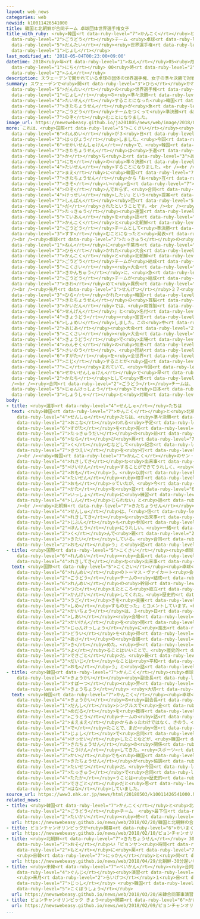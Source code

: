 ```yaml
---
layout: web_news
categories: web
newsid: k10011426541000
title: 韓国と北朝鮮が合同チーム 卓球団体世界選手権女子
title_with_ruby: <ruby>韓国<rt data-ruby-level="7">かんこく</rt></ruby>と<ruby>北朝鮮<rt data-ruby-level="7">きたちょうせん</rt></ruby>が<ruby>合同<rt
  data-ruby-level="2">ごうどう</rt></ruby>チーム <ruby>卓球<rt data-ruby-level="7">たっきゅう</rt></ruby><ruby>団体<rt
  data-ruby-level="5">だんたい</rt></ruby><ruby>世界選手権<rt data-ruby-level="6">せかいせんしゅけん</rt></ruby><ruby>女子<rt
  data-ruby-level="1">じょし</rt></ruby>
last_modified_at: '2018-05-04T00:23:00+09:00'
datetime: 2018<ruby>年<rt data-ruby-level="1">ねん</rt></ruby>05<ruby>月<rt data-ruby-level="1">がつ</rt></ruby>04<ruby>日<rt
  data-ruby-level="1">にち</rt></ruby> 00<ruby>時<rt data-ruby-level="2">じ</rt></ruby>23<ruby>分<rt
  data-ruby-level="2">ふん</rt></ruby>
description: スウェーデンで開かれている卓球の団体の世界選手権、女子の準々決勝で対戦することになった韓国と北朝鮮が急きょ、合同チームをつくって準決勝に臨むことになりました。
summary: スウェーデンで<ruby>開<rt data-ruby-level="3">ひら</rt></ruby>かれている<ruby>卓球<rt data-ruby-level="7">たっきゅう</rt></ruby>の<ruby>団体<rt
  data-ruby-level="5">だんたい</rt></ruby>の<ruby>世界選手権<rt data-ruby-level="6">せかいせんしゅけん</rt></ruby>、<ruby>女子<rt
  data-ruby-level="1">じょし</rt></ruby>の<ruby>準々決勝<rt data-ruby-level="5">じゅんじゅんけっしょう</rt></ruby>で<ruby>対戦<rt
  data-ruby-level="4">たいせん</rt></ruby>することになった<ruby>韓国<rt data-ruby-level="7">かんこく</rt></ruby>と<ruby>北朝鮮<rt
  data-ruby-level="7">きたちょうせん</rt></ruby>が<ruby>急<rt data-ruby-level="3">きゅう</rt></ruby>きょ、<ruby>合同<rt
  data-ruby-level="2">ごうどう</rt></ruby>チームをつくって<ruby>準決勝<rt data-ruby-level="5">じゅんけっしょう</rt></ruby>に<ruby>臨<rt
  data-ruby-level="7">のぞ</rt></ruby>むことになりました。
image_url: https://newswebeasy.github.io/ja201805/news/web/image/2018/05/03/K10011426541_1805032003_1805032015_01_02.jpg
more: これは、<ruby>国際<rt data-ruby-level="5">こくさい</rt></ruby><ruby>卓球<rt data-ruby-level="7">たっきゅう</rt></ruby><ruby>連盟<rt
  data-ruby-level="6">れんめい</rt></ruby>が３<ruby>日<rt data-ruby-level="1">にち</rt></ruby>、<ruby>発表<rt
  data-ruby-level="3">はっぴょう</rt></ruby>しました。<ruby>今回<rt data-ruby-level="2">こんかい</rt></ruby>の<ruby>世界選手権<rt
  data-ruby-level="6">せかいせんしゅけん</rt></ruby>で、<ruby>韓国<rt data-ruby-level="7">かんこく</rt></ruby>と<ruby>北朝鮮<rt
  data-ruby-level="7">きたちょうせん</rt></ruby>は<ruby>予選<rt data-ruby-level="4">よせん</rt></ruby>リーグなどを<ruby>勝<rt
  data-ruby-level="3">か</rt></ruby>ち<ruby>上<rt data-ruby-level="3">あ</rt></ruby>がり３<ruby>日<rt
  data-ruby-level="1">にち</rt></ruby>の<ruby>準々決勝<rt data-ruby-level="5">じゅんじゅんけっしょう</rt></ruby>で<ruby>対戦<rt
  data-ruby-level="4">たいせん</rt></ruby>することになりました。<br /><br />この<ruby>試合<rt data-ruby-level="4">しあい</rt></ruby>の<ruby>前<rt
  data-ruby-level="2">まえ</rt></ruby>に<ruby>韓国<rt data-ruby-level="7">かんこく</rt></ruby>と<ruby>北朝鮮<rt
  data-ruby-level="7">きたちょうせん</rt></ruby>から「お<ruby>互<rt data-ruby-level="7">たが</rt></ruby>いに<ruby>競<rt
  data-ruby-level="7">きそ</rt></ruby>い<ruby>合<rt data-ruby-level="7">あ</rt></ruby>うことを<ruby>望<rt
  data-ruby-level="4">のぞ</rt></ruby>んでおらず、<ruby>合同<rt data-ruby-level="2">ごうどう</rt></ruby>チームを<ruby>結成<rt
  data-ruby-level="4">けっせい</rt></ruby>したい」という<ruby>提案<rt data-ruby-level="5">ていあん</rt></ruby>が<ruby>審判<rt
  data-ruby-level="7">しんぱん</rt></ruby><ruby>団<rt data-ruby-level="5">だん</rt></ruby>に<ruby>出<rt
  data-ruby-level="1">だ</rt></ruby>されたということです。<br /><br /><ruby>国際<rt data-ruby-level="5">こくさい</rt></ruby><ruby>卓球<rt
  data-ruby-level="7">たっきゅう</rt></ruby><ruby>連盟<rt data-ruby-level="6">れんめい</rt></ruby>は、この<ruby>提案<rt
  data-ruby-level="5">ていあん</rt></ruby>を<ruby>認<rt data-ruby-level="6">みと</rt></ruby>め、<ruby>韓国<rt
  data-ruby-level="7">かんこく</rt></ruby>と<ruby>北朝鮮<rt data-ruby-level="7">きたちょうせん</rt></ruby>は<ruby>合同<rt
  data-ruby-level="2">ごうどう</rt></ruby>チームとして<ruby>準決勝<rt data-ruby-level="5">じゅんけっしょう</rt></ruby>に<ruby>進<rt
  data-ruby-level="3">すす</rt></ruby>むことになったと<ruby>発表<rt data-ruby-level="3">はっぴょう</rt></ruby>しました。<br
  /><br /><ruby>卓球<rt data-ruby-level="7">たっきゅう</rt></ruby>の<ruby>世界選手権<rt data-ruby-level="6">せかいせんしゅけん</rt></ruby>では、１９９１<ruby>年<rt
  data-ruby-level="1">ねん</rt></ruby>に<ruby>千葉市<rt data-ruby-level="3">ちばし</rt></ruby>で<ruby>開<rt
  data-ruby-level="3">ひら</rt></ruby>かれた<ruby>大会<rt data-ruby-level="2">たいかい</rt></ruby>で<ruby>韓国<rt
  data-ruby-level="7">かんこく</rt></ruby>と<ruby>北朝鮮<rt data-ruby-level="7">きたちょうせん</rt></ruby>の<ruby>合同<rt
  data-ruby-level="2">ごうどう</rt></ruby>チームが<ruby>結成<rt data-ruby-level="4">けっせい</rt></ruby>されましたが、こうした<ruby>国際<rt
  data-ruby-level="5">こくさい</rt></ruby><ruby>大会<rt data-ruby-level="2">たいかい</rt></ruby>で<ruby>期間中<rt
  data-ruby-level="3">きかんちゅう</rt></ruby>に、<ruby>急<rt data-ruby-level="3">きゅう</rt></ruby>きょ、<ruby>合同<rt
  data-ruby-level="2">ごうどう</rt></ruby>チームが<ruby>結成<rt data-ruby-level="4">けっせい</rt></ruby>されるのは<ruby>極<rt
  data-ruby-level="7">きわ</rt></ruby>めて<ruby>異例<rt data-ruby-level="6">いれい</rt></ruby>です。<br
  /><br /><ruby>先月<rt data-ruby-level="1">せんげつ</rt></ruby>２７<ruby>日<rt data-ruby-level="1">にち</rt></ruby>に<ruby>開<rt
  data-ruby-level="3">ひら</rt></ruby>かれた<ruby>韓国<rt data-ruby-level="7">かんこく</rt></ruby>と<ruby>北朝鮮<rt
  data-ruby-level="7">きたちょうせん</rt></ruby>の<ruby>首脳<rt data-ruby-level="6">しゅのう</rt></ruby><ruby>会談<rt
  data-ruby-level="3">かいだん</rt></ruby>では、<ruby>両首脳<rt data-ruby-level="6">りょうしゅのう</rt></ruby>が「パンムンジョム<ruby>宣言<rt
  data-ruby-level="6">せんげん</rt></ruby>」と<ruby>名付<rt data-ruby-level="4">なづ</rt></ruby>けた<ruby>共同<rt
  data-ruby-level="4">きょうどう</rt></ruby><ruby>宣言<rt data-ruby-level="6">せんげん</rt></ruby>に<ruby>署名<rt
  data-ruby-level="6">しょめい</rt></ruby>しました。この<ruby>中<rt data-ruby-level="1">なか</rt></ruby>では、ことしの<ruby>アジア<rt
  data-ruby-level="2">あじあ</rt></ruby><ruby>大会<rt data-ruby-level="2">たいかい</rt></ruby>をはじめ<ruby>国際<rt
  data-ruby-level="5">こくさい</rt></ruby><ruby>大会<rt data-ruby-level="2">たいかい</rt></ruby>に<ruby>共同<rt
  data-ruby-level="4">きょうどう</rt></ruby>で<ruby>出場<rt data-ruby-level="2">しゅつじょう</rt></ruby>し、<ruby>民族<rt
  data-ruby-level="4">みんぞく</rt></ruby>の<ruby>知恵<rt data-ruby-level="7">ちえ</rt></ruby>と<ruby>才能<rt
  data-ruby-level="5">さいのう</rt></ruby>、<ruby>団結<rt data-ruby-level="5">だんけつ</rt></ruby>した<ruby>姿<rt
  data-ruby-level="6">すがた</rt></ruby>を<ruby>全世界<rt data-ruby-level="3">ぜんせかい</rt></ruby>に<ruby>誇示<rt
  data-ruby-level="7">こじ</rt></ruby>することが<ruby>盛<rt data-ruby-level="7">も</rt></ruby>り<ruby>込<rt
  data-ruby-level="7">こ</rt></ruby>まれていて、<ruby>今回<rt data-ruby-level="2">こんかい</rt></ruby>の<ruby>世界選手権<rt
  data-ruby-level="6">せかいせんしゅけん</rt></ruby>で<ruby>早<rt data-ruby-level="1">はや</rt></ruby>くも<ruby>形<rt
  data-ruby-level="2">かたち</rt></ruby>として<ruby>表<rt data-ruby-level="3">あらわ</rt></ruby>れました。<br
  /><br /><ruby>合同<rt data-ruby-level="2">ごうどう</rt></ruby>チームは、４<ruby>日<rt data-ruby-level="1">にち</rt></ruby>の<ruby>準決勝<rt
  data-ruby-level="5">じゅんけっしょう</rt></ruby>で<ruby>日本<rt data-ruby-level="1">にっぽん</rt></ruby>とウクライナの<ruby>勝者<rt
  data-ruby-level="3">しょうしゃ</rt></ruby>と<ruby>対戦<rt data-ruby-level="4">たいせん</rt></ruby>することになります。
body:
- title: <ruby>選手<rt data-ruby-level="4">せんしゅ</rt></ruby>たちは
  text: <ruby>韓国<rt data-ruby-level="7">かんこく</rt></ruby>と<ruby>北朝鮮<rt data-ruby-level="7">きたちょうせん</rt></ruby>の<ruby>選手<rt
    data-ruby-level="4">せんしゅ</rt></ruby>たちは、<ruby>準々決勝<rt data-ruby-level="5">じゅんじゅんけっしょう</rt></ruby>が<ruby>行<rt
    data-ruby-level="2">おこな</rt></ruby>われる<ruby>予定<rt data-ruby-level="3">よてい</rt></ruby>だったコートに<ruby>姿<rt
    data-ruby-level="6">すがた</rt></ruby>を<ruby>見<rt data-ruby-level="1">み</rt></ruby>せ、<ruby>卓球台<rt
    data-ruby-level="7">たっきゅうだい</rt></ruby>の<ruby>前<rt data-ruby-level="2">まえ</rt></ruby>に<ruby>並<rt
    data-ruby-level="6">なら</rt></ruby>び<ruby>肩<rt data-ruby-level="7">かた</rt></ruby>を<ruby>組<rt
    data-ruby-level="2">く</rt></ruby>むなどして<ruby>記念<rt data-ruby-level="4">きねん</rt></ruby><ruby>撮影<rt
    data-ruby-level="7">さつえい</rt></ruby>を<ruby>行<rt data-ruby-level="2">おこな</rt></ruby>っていました。<br
    /><br /><ruby>韓国<rt data-ruby-level="7">かんこく</rt></ruby>のヤン・ハウン<ruby>選手<rt data-ruby-level="4">せんしゅ</rt></ruby>は、「<ruby>歴史的<rt
    data-ruby-level="4">れきしてき</rt></ruby>な<ruby>出来事<rt data-ruby-level="3">できごと</rt></ruby>を<ruby>経験<rt
    data-ruby-level="5">けいけん</rt></ruby>することができてうれしく、<ruby>誇<rt data-ruby-level="7">ほこ</rt></ruby>りに<ruby>思<rt
    data-ruby-level="2">おも</rt></ruby>う。<ruby>以前<rt data-ruby-level="4">いぜん</rt></ruby>は<ruby>対戦<rt
    data-ruby-level="4">たいせん</rt></ruby><ruby>相手<rt data-ruby-level="3">あいて</rt></ruby>だと<ruby>思<rt
    data-ruby-level="2">おも</rt></ruby>っていたが、<ruby>今<rt data-ruby-level="2">いま</rt></ruby>、<ruby>肩<rt
    data-ruby-level="7">かた</rt></ruby>を<ruby>並<rt data-ruby-level="6">なら</rt></ruby>べていることや、これから<ruby>一緒<rt
    data-ruby-level="7">いっしょ</rt></ruby>に<ruby>練習<rt data-ruby-level="3">れんしゅう</rt></ruby>することが<ruby>信<rt
    data-ruby-level="4">しん</rt></ruby>じられない」と<ruby>話<rt data-ruby-level="2">はな</rt></ruby>していました。<br
    /><br /><ruby>北朝鮮<rt data-ruby-level="7">きたちょうせん</rt></ruby>のキム・ソンイ<ruby>選手<rt
    data-ruby-level="4">せんしゅ</rt></ruby>は、「<ruby>信<rt data-ruby-level="4">しん</rt></ruby>じられないし、<ruby>歴史的<rt
    data-ruby-level="4">れきしてき</rt></ruby>な<ruby>出来事<rt data-ruby-level="3">できごと</rt></ruby>に<ruby>自分<rt
    data-ruby-level="2">じぶん</rt></ruby>も<ruby>参加<rt data-ruby-level="4">さんか</rt></ruby>できて<ruby>本当<rt
    data-ruby-level="2">ほんとう</rt></ruby>にうれしい。<ruby>一緒<rt data-ruby-level="7">いっしょ</rt></ruby>にチームを<ruby>組<rt
    data-ruby-level="2">く</rt></ruby>んで<ruby>親<rt data-ruby-level="2">した</rt></ruby>しくなることを<ruby>期待<rt
    data-ruby-level="3">きたい</rt></ruby>している。<ruby>合同<rt data-ruby-level="2">ごうどう</rt></ruby>チームになることでもっとパワーアップしていけると<ruby>思<rt
    data-ruby-level="2">おも</rt></ruby>う」と<ruby>話<rt data-ruby-level="2">はな</rt></ruby>していました。
- title: <ruby>国際<rt data-ruby-level="5">こくさい</rt></ruby><ruby>卓球<rt data-ruby-level="7">たっきゅう</rt></ruby><ruby>連盟<rt
    data-ruby-level="6">れんめい</rt></ruby><ruby>会長<rt data-ruby-level="2">かいちょう</rt></ruby>「<ruby>歴史的<rt
    data-ruby-level="4">れきしてき</rt></ruby>な<ruby>出来事<rt data-ruby-level="3">できごと</rt></ruby>」
  text: <ruby>国際<rt data-ruby-level="5">こくさい</rt></ruby><ruby>卓球<rt data-ruby-level="7">たっきゅう</rt></ruby><ruby>連盟<rt
    data-ruby-level="6">れんめい</rt></ruby>のトーマス・ヴァイカート<ruby>会長<rt data-ruby-level="2">かいちょう</rt></ruby>は「<ruby>合同<rt
    data-ruby-level="2">ごうどう</rt></ruby>チームの<ruby>結成<rt data-ruby-level="4">けっせい</rt></ruby>を<ruby>連盟<rt
    data-ruby-level="6">れんめい</rt></ruby>の<ruby>幹部<rt data-ruby-level="5">かんぶ</rt></ruby>たちに<ruby>伝<rt
    data-ruby-level="4">つた</rt></ruby>えたところ<ruby>総立<rt data-ruby-level="5">そうだ</rt></ruby>ちで<ruby>歓迎<rt
    data-ruby-level="7">かんげい</rt></ruby>してくれた。<ruby>歴史的<rt data-ruby-level="4">れきしてき</rt></ruby>な<ruby>動<rt
    data-ruby-level="3">うご</rt></ruby>きを<ruby>支援<rt data-ruby-level="7">しえん</rt></ruby>することを<ruby>示<rt
    data-ruby-level="5">しめ</rt></ruby>すものだった」とコメントしています。<br /><br />またトーマス・ヴァイカート<ruby>会長<rt
    data-ruby-level="2">かいちょう</rt></ruby>は、３<ruby>日<rt data-ruby-level="1">にち</rt></ruby>、<ruby>試合<rt
    data-ruby-level="4">しあい</rt></ruby><ruby>会場<rt data-ruby-level="2">かいじょう</rt></ruby>で<ruby>会見<rt
    data-ruby-level="2">かいけん</rt></ruby>を<ruby>開<rt data-ruby-level="3">ひら</rt></ruby>き、「<ruby>準決勝<rt
    data-ruby-level="5">じゅんけっしょう</rt></ruby>に<ruby>進出<rt data-ruby-level="3">しんしゅつ</rt></ruby>するすべてのチームから<ruby>同意<rt
    data-ruby-level="3">どうい</rt></ruby>を<ruby>得<rt data-ruby-level="4">え</rt></ruby>て、<ruby>朝<rt
    data-ruby-level="2">あさ</rt></ruby>の<ruby>会議<rt data-ruby-level="4">かいぎ</rt></ruby>で<ruby>決<rt
    data-ruby-level="3">き</rt></ruby>めた。<ruby>歩<rt data-ruby-level="5">あゆ</rt></ruby>み<ruby>寄<rt
    data-ruby-level="5">よ</rt></ruby>ることはいいことで、<ruby>歴史的<rt data-ruby-level="4">れきしてき</rt></ruby>な<ruby>出来事<rt
    data-ruby-level="3">できごと</rt></ruby>だ。<ruby>最<rt data-ruby-level="4">もっと</rt></ruby>も<ruby>大事<rt
    data-ruby-level="3">だいじ</rt></ruby>なことは<ruby>平和<rt data-ruby-level="3">へいわ</rt></ruby>だと<ruby>思<rt
    data-ruby-level="2">おも</rt></ruby>う」と<ruby>話<rt data-ruby-level="2">はな</rt></ruby>していました。
- title: <ruby>韓国<rt data-ruby-level="7">かんこく</rt></ruby><ruby>卓球<rt data-ruby-level="7">たっきゅう</rt></ruby><ruby>協会<rt
    data-ruby-level="4">きょうかい</rt></ruby><ruby>副会長<rt data-ruby-level="4">ふくかいちょう</rt></ruby>「<ruby>スポーツ<rt
    data-ruby-level="3">すぽーつ</rt></ruby><ruby>界<rt data-ruby-level="3">かい</rt></ruby>でも<ruby>協調<rt
    data-ruby-level="4">きょうちょう</rt></ruby> <ruby>大切<rt data-ruby-level="2">たいせつ</rt></ruby>」
  text: <ruby>韓国<rt data-ruby-level="7">かんこく</rt></ruby><ruby>卓球<rt data-ruby-level="7">たっきゅう</rt></ruby><ruby>協会<rt
    data-ruby-level="4">きょうかい</rt></ruby>の<ruby>副会長<rt data-ruby-level="4">ふくかいちょう</rt></ruby>で、アテネオリンピックの<ruby>男子<rt
    data-ruby-level="1">だんし</rt></ruby>シングルスで<ruby>金<rt data-ruby-level="1">きん</rt></ruby><ruby>メダル<rt
    data-ruby-level="1">めだる</rt></ruby>を<ruby>獲得<rt data-ruby-level="7">かくとく</rt></ruby>しているユ・スンミンさんは「<ruby>合同<rt
    data-ruby-level="2">ごうどう</rt></ruby>チームの<ruby>話<rt data-ruby-level="2">はなし</rt></ruby>は、<ruby>前々<rt
    data-ruby-level="2">まえまえ</rt></ruby>からあったわけではなく、きのう、<ruby>急<rt data-ruby-level="3">きゅう</rt></ruby>に<ruby>出<rt
    data-ruby-level="1">で</rt></ruby>たことで、まだ<ruby>信<rt data-ruby-level="4">しん</rt></ruby>じられない。ピョンチャンオリンピックのアイスホッケー<ruby>女子<rt
    data-ruby-level="1">じょし</rt></ruby>で<ruby>合同<rt data-ruby-level="2">ごうどう</rt></ruby>チームを<ruby>結成<rt
    data-ruby-level="4">けっせい</rt></ruby>したことなどが、<ruby>韓国<rt data-ruby-level="7">かんこく</rt></ruby>と<ruby>北朝鮮<rt
    data-ruby-level="7">きたちょうせん</rt></ruby>の<ruby>関係<rt data-ruby-level="4">かんけい</rt></ruby>をよくすることに<ruby>貢献<rt
    data-ruby-level="7">こうけん</rt></ruby>してきた。<ruby>スポーツ<rt data-ruby-level="3">すぽーつ</rt></ruby><ruby>界<rt
    data-ruby-level="3">かい</rt></ruby>でも<ruby>韓国<rt data-ruby-level="7">かんこく</rt></ruby>と<ruby>北朝鮮<rt
    data-ruby-level="7">きたちょうせん</rt></ruby>が<ruby>協調<rt data-ruby-level="4">きょうちょう</rt></ruby>することは<ruby>大切<rt
    data-ruby-level="2">たいせつ</rt></ruby>だ。<ruby>今回<rt data-ruby-level="2">こんかい</rt></ruby>、<ruby>卓球<rt
    data-ruby-level="7">たっきゅう</rt></ruby>で<ruby>合同<rt data-ruby-level="2">ごうどう</rt></ruby>チームで<ruby>戦<rt
    data-ruby-level="4">たたか</rt></ruby>うことは<ruby>歴史的<rt data-ruby-level="4">れきしてき</rt></ruby>な<ruby>出来事<rt
    data-ruby-level="3">できごと</rt></ruby>だと<ruby>思<rt data-ruby-level="2">おも</rt></ruby>う」と<ruby>話<rt
    data-ruby-level="2">はな</rt></ruby>していました。
source_url: https://www3.nhk.or.jp/news/html/20180503/k10011426541000.html
related_news:
- title: <ruby>韓国<rt data-ruby-level="7">かんこく</rt></ruby>と<ruby>北朝鮮<rt data-ruby-level="7">きたちょうせん</rt></ruby>の<ruby>合同<rt
    data-ruby-level="2">ごうどう</rt></ruby>チーム  <ruby>最下位<rt data-ruby-level="4">さいかい</rt></ruby>で<ruby>大会<rt
    data-ruby-level="2">たいかい</rt></ruby><ruby>終<rt data-ruby-level="3">お</rt></ruby>える
  url: https://newswebeasy.github.io/news/web/2018/02/20/韓国と北朝鮮の合同チーム-最下位で大会終える
- title: ピョンチャンオリンピックが<ruby>開幕<rt data-ruby-level="6">かいまく</rt></ruby>
  url: https://newswebeasy.github.io/news/web/2018/02/10/ピョンチャンオリンピックが開幕
- title: <ruby>北朝鮮<rt data-ruby-level="7">きたちょうせん</rt></ruby> 30<ruby>分<rt data-ruby-level="2">ふん</rt></ruby><ruby>遅<rt
    data-ruby-level="7">おそ</rt></ruby>い「ピョンヤン<ruby>時間<rt data-ruby-level="2">じかん</rt></ruby>」を<ruby>元<rt
    data-ruby-level="2">もと</rt></ruby>に<ruby>戻<rt data-ruby-level="7">もど</rt></ruby>し
    <ruby>日韓<rt data-ruby-level="7">にっかん</rt></ruby>と<ruby>同<rt data-ruby-level="2">おな</rt></ruby>じに
  url: https://newswebeasy.github.io/news/web/2018/04/29/北朝鮮-30分遅いピョンヤン時間を元に戻し-日韓と同じに
- title: <ruby>米韓<rt data-ruby-level="7">べいかん</rt></ruby><ruby>合同<rt data-ruby-level="2">ごうどう</rt></ruby><ruby>軍事<rt
    data-ruby-level="4">ぐんじ</rt></ruby><ruby>演習<rt data-ruby-level="5">えんしゅう</rt></ruby>
    <ruby>来月<rt data-ruby-level="2">らいげつ</rt></ruby>１<ruby>日<rt data-ruby-level="1">にち</rt></ruby>から<ruby>実施<rt
    data-ruby-level="7">じっし</rt></ruby> <ruby>韓国<rt data-ruby-level="7">かんこく</rt></ruby><ruby>国防省<rt
    data-ruby-level="5">こくぼうしょう</rt></ruby>
  url: https://newswebeasy.github.io/news/web/2018/03/20/米韓合同軍事演習-来月1日から実施-韓国国防省
- title: ピョンチャンオリンピック きょう<ruby>開幕<rt data-ruby-level="6">かいまく</rt></ruby>
  url: https://newswebeasy.github.io/news/web/2018/02/09/ピョンチャンオリンピック-きょう開幕
...
```

